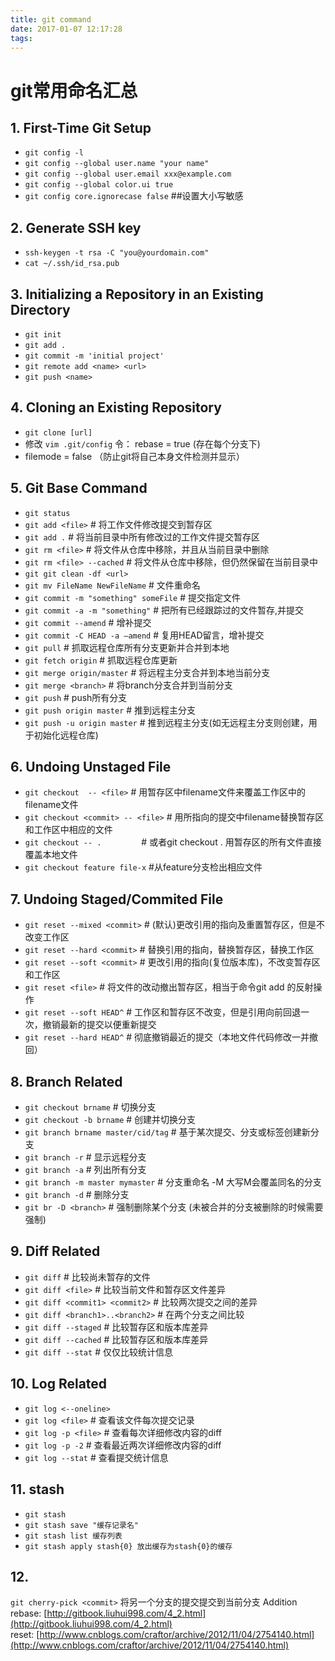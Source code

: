 ```yaml
---
title: git command
date: 2017-01-07 12:17:28
tags:
---
```

# git常用命名汇总
## 1. First-Time Git Setup    
- `git config -l`      
- `git config --global user.name "your name"`     
- `git config --global user.email xxx@example.com`      
- `git config --global color.ui true`    
- `git config core.ignorecase false`   ##设置大小写敏感
<!--more-->
## 2. Generate SSH key    
- `ssh-keygen -t rsa -C "you@yourdomain.com"`    
- `cat ~/.ssh/id_rsa.pub`    
## 3. Initializing a Repository in an Existing Directory    
- `git init`    
- `git add .`    
- `git commit -m 'initial project'`    
- `git remote add <name> <url> `    
- `git push <name>`    
## 4. Cloning an Existing Repository
- `git clone [url]`
- 修改 `vim .git/config` 令： rebase = true (存在每个分支下)
- filemode = false （防止git将自己本身文件检测并显示）
## 5. Git Base Command
- `git status`
- `git add <file>`  					# 将工作文件修改提交到暂存区
- `git add .`  						# 将当前目录中所有修改过的工作文件提交暂存区
- `git rm <file>`  					# 将文件从仓库中移除，并且从当前目录中删除
- `git rm <file> --cached`  			# 将文件从仓库中移除，但仍然保留在当前目录中
- `git git clean -df <url>`
- `git mv FileName NewFileName`  	# 文件重命名
- `git commit -m "something" someFile`     # 提交指定文件
- `git commit -a -m "something"`                # 把所有已经跟踪过的文件暂存,并提交
- `git commit --amend`                      # 增补提交
- `git commit -C HEAD -a —amend`  # 复用HEAD留言，增补提交
- `git pull`                         # 抓取远程仓库所有分支更新并合并到本地
- `git fetch origin`           # 抓取远程仓库更新
- `git merge origin/master`     # 将远程主分支合并到本地当前分支
- `git merge <branch>`          # 将branch分支合并到当前分支
- `git push`                              # push所有分支   
- `git push origin master`       # 推到远程主分支   
- `git push -u origin master`   # 推到远程主分支(如无远程主分支则创建，用于初始化远程仓库)  
## 6. Undoing Unstaged File
- `git checkout  -- <file>`                    # 用暂存区中filename文件来覆盖工作区中的filename文件
- `git checkout <commit> -- <file>`  # 用<commit>所指向的提交中filename替换暂存区和工作区中相应的文件
- `git checkout -- .` 　　　　                # 或者git checkout . 用暂存区的所有文件直接覆盖本地文件
- `git checkout feature file-x`   #从feature分支检出相应文件
## 7. Undoing Staged/Commited File
- `git reset --mixed <commit>`    # (默认)更改引用的指向及重置暂存区，但是不改变工作区
- `git reset --hard <commit>`     # 替换引用的指向，替换暂存区，替换工作区
- `git reset --soft <commit>`     # 更改引用的指向(复位版本库)，不改变暂存区和工作区
- `git reset <file>`              # 将文件的改动撤出暂存区，相当于命令git add <file>的反射操作  
- `git reset --soft HEAD^`        # 工作区和暂存区不改变，但是引用向前回退一次，撤销最新的提交以便重新提交
- `git reset --hard HEAD^`        # 彻底撤销最近的提交（本地文件代码修改一并撤回）
## 8. Branch Related    
- `git checkout brname`          		# 切换分支
- `git checkout -b brname`         	# 创建并切换分支
- `git branch brname master/cid/tag`  # 基于某次提交、分支或标签创建新分支
- `git branch -r`   					# 显示远程分支
- `git branch -a`  					# 列出所有分支
- `git branch -m master mymaster`  	# 分支重命名 -M 大写M会覆盖同名的分支
- `git branch -d`  					# 删除分支
- `git br -D <branch>`  				# 强制删除某个分支 (未被合并的分支被删除的时候需要强制)
## 9. Diff Related
- `git diff`                          # 比较尚未暂存的文件
- `git diff <file>`               # 比较当前文件和暂存区文件差异   
- `git diff <commit1> <commit2>`  # 比较两次提交之间的差异   
- `git diff <branch1>..<branch2>`  # 在两个分支之间比较   
- `git diff --staged`     # 比较暂存区和版本库差异   
- `git diff --cached`    # 比较暂存区和版本库差异   
- `git diff --stat`         # 仅仅比较统计信息
## 10. Log Related
- `git log <--oneline>`
- `git log <file>`			# 查看该文件每次提交记录   
- `git log -p <file>`		# 查看每次详细修改内容的diff   
- `git log -p -2`			# 查看最近两次详细修改内容的diff   
- `git log --stat`			# 查看提交统计信息
## 11. stash
- `git stash`
- `git stash save "缓存记录名"`
- `git stash list 缓存列表`
- `git stash apply stash{0} 放出缓存为stash{0}的缓存`
## 12.
`git cherry-pick <commit>` 将另一个分支的提交提交到当前分支
Addition
rebase: [http://gitbook.liuhui998.com/4_2.html](http://gitbook.liuhui998.com/4_2.html)    
reset:  [http://www.cnblogs.com/craftor/archive/2012/11/04/2754140.html](http://www.cnblogs.com/craftor/archive/2012/11/04/2754140.html)
